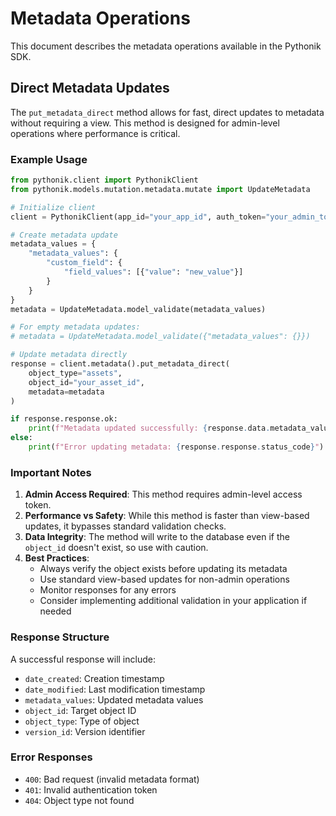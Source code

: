 # Metadata Operations

This document describes the metadata operations available in the Pythonik SDK.

## Direct Metadata Updates

The `put_metadata_direct` method allows for fast, direct updates to metadata without requiring a view. This method is designed for admin-level operations where performance is critical.

### Example Usage

```python
from pythonik.client import PythonikClient
from pythonik.models.mutation.metadata.mutate import UpdateMetadata

# Initialize client
client = PythonikClient(app_id="your_app_id", auth_token="your_admin_token")

# Create metadata update
metadata_values = {
    "metadata_values": {
        "custom_field": {
            "field_values": [{"value": "new_value"}]
        }
    }
}
metadata = UpdateMetadata.model_validate(metadata_values)

# For empty metadata updates:
# metadata = UpdateMetadata.model_validate({"metadata_values": {}})

# Update metadata directly
response = client.metadata().put_metadata_direct(
    object_type="assets",
    object_id="your_asset_id",
    metadata=metadata
)

if response.response.ok:
    print(f"Metadata updated successfully: {response.data.metadata_values}")
else:
    print(f"Error updating metadata: {response.response.status_code}")
```

### Important Notes

1. **Admin Access Required**: This method requires admin-level access token.
2. **Performance vs Safety**: While this method is faster than view-based updates, it bypasses standard validation checks.
3. **Data Integrity**: The method will write to the database even if the `object_id` doesn't exist, so use with caution.
4. **Best Practices**:
   - Always verify the object exists before updating its metadata
   - Use standard view-based updates for non-admin operations
   - Monitor responses for any errors
   - Consider implementing additional validation in your application if needed

### Response Structure

A successful response will include:
- `date_created`: Creation timestamp
- `date_modified`: Last modification timestamp
- `metadata_values`: Updated metadata values
- `object_id`: Target object ID
- `object_type`: Type of object
- `version_id`: Version identifier

### Error Responses

- `400`: Bad request (invalid metadata format)
- `401`: Invalid authentication token
- `404`: Object type not found
  
